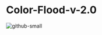 # Color-Flood-v-2.0
![github-small](https://sun1-23.userapi.com/Ojo9l0flhTpipnVhEVGiP-OnHKuBOkIcovhuBw/fLGFMPa7Il8.jpg "1")
